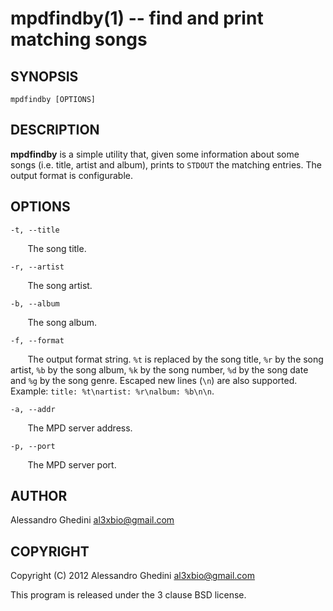 mpdfindby(1) -- find and print matching songs
=============================================

## SYNOPSIS

`mpdfindby [OPTIONS]`

## DESCRIPTION

**mpdfindby** is a simple utility that, given some information about some songs
(i.e. title, artist and album), prints to `STDOUT` the matching entries. The
output format is configurable.

## OPTIONS ##

`-t, --title`

&nbsp;&nbsp;&nbsp;&nbsp;&nbsp;&nbsp;
The song title.

`-r, --artist`

&nbsp;&nbsp;&nbsp;&nbsp;&nbsp;&nbsp;
The song artist.

`-b, --album`

&nbsp;&nbsp;&nbsp;&nbsp;&nbsp;&nbsp;
The song album.

`-f, --format`

&nbsp;&nbsp;&nbsp;&nbsp;&nbsp;&nbsp;
The output format string. `%t` is replaced by the song title, `%r` by the song
artist, `%b` by the song album, `%k` by the song number, `%d` by the song date
and `%g` by the song genre. Escaped new lines (`\n`) are also supported.
Example: `title: %t\nartist: %r\nalbum: %b\n\n`.

`-a, --addr`

&nbsp;&nbsp;&nbsp;&nbsp;&nbsp;&nbsp;
The MPD server address.

`-p, --port`

&nbsp;&nbsp;&nbsp;&nbsp;&nbsp;&nbsp;
The MPD server port.

## AUTHOR ##

Alessandro Ghedini <al3xbio@gmail.com>

## COPYRIGHT ##

Copyright (C) 2012 Alessandro Ghedini <al3xbio@gmail.com>

This program is released under the 3 clause BSD license.
